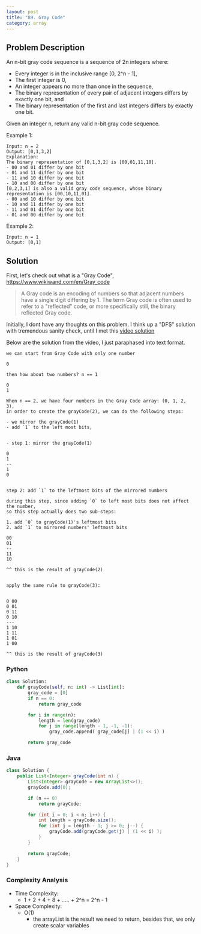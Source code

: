 ```yaml
---
layout: post
title: "89. Gray Code"
category: array
---
```



## Problem Description

An n-bit gray code sequence is a sequence of 2n integers where:

- Every integer is in the inclusive range [0, 2^n - 1],
- The first integer is 0,
- An integer appears no more than once in the sequence,
- The binary representation of every pair of adjacent integers differs by exactly one bit, and
- The binary representation of the first and last integers differs by exactly one bit.

Given an integer n, return any valid n-bit gray code sequence.

Example 1:

```
Input: n = 2
Output: [0,1,3,2]
Explanation:
The binary representation of [0,1,3,2] is [00,01,11,10].
- 00 and 01 differ by one bit
- 01 and 11 differ by one bit
- 11 and 10 differ by one bit
- 10 and 00 differ by one bit
[0,2,3,1] is also a valid gray code sequence, whose binary representation is [00,10,11,01].
- 00 and 10 differ by one bit
- 10 and 11 differ by one bit
- 11 and 01 differ by one bit
- 01 and 00 differ by one bit
```


Example 2:

```
Input: n = 1
Output: [0,1]
```

## Solution

First, let's check out what is a "Gray Code", https://www.wikiwand.com/en/Gray_code

> A Gray code is an encoding of numbers so that adjacent numbers have a single digit differing by 1. The term Gray code is often used to refer to a "reflected" code, or more specifically still, the binary reflected Gray code.

Initially, I dont have any thoughts on this problem. I think up a "DFS" solution with tremendous sanity check, until I met this [video solution](https://www.youtube.com/watch?v=K3_IvifT0pI&ab_channel=HuifengGuan)


Below are the solution from the video, I just paraphased into text format.

```
we can start from Gray Code with only one number

0

then how about two numbers? n == 1

0
1

When n == 2, we have four numbers in the Gray Code array: (0, 1, 2, 3),
in order to create the grayCode(2), we can do the following steps:

- we mirror the grayCode(1)
- add `1` to the left most bits, 


- step 1: mirror the grayCode(1)

0
1
--
1
0


step 2: add `1` to the leftmost bits of the mirrored numbers

during this step, since adding `0` to left most bits does not affect the number,
so this step actually does two sub-steps:

1. add `0` to grayCode(1)'s leftmost bits
2. add `1` to mirrored numbers' leftmost bits

00
01
--
11
10

^^ this is the result of grayCode(2)


apply the same rule to grayCode(3):


0 00
0 01
0 11
0 10
---
1 10
1 11
1 01
1 00

^^ this is the result of grayCode(3)

```

### Python

```python
class Solution:
    def grayCode(self, n: int) -> List[int]:
        gray_code = [0]
        if n == 0:
            return gray_code

        for i in range(n):
            length = len(gray_code)
            for j in range(length - 1, -1, -1):
                gray_code.append( gray_code[j] | (1 << i) )

        return gray_code
```


### Java


```java
class Solution {
    public List<Integer> grayCode(int n) {
        List<Integer> grayCode = new ArrayList<>();
        grayCode.add(0);

        if (n == 0)
            return grayCode;

        for (int i = 0; i < n; i++) {
            int length = grayCode.size();
            for (int j = length - 1; j >= 0; j--) {
                grayCode.add(grayCode.get(j) | (1 << i) );
            }
        }

        return grayCode;
    }
}
```


### Complexity Analysis

- Time Complexity:
  - 1 + 2 + 4 + 8 + ..... + 2^n = 2^n - 1
- Space Complexity:
  - O(1)
    - the arrayList is the result we need to return, besides that, we only create scalar variables


